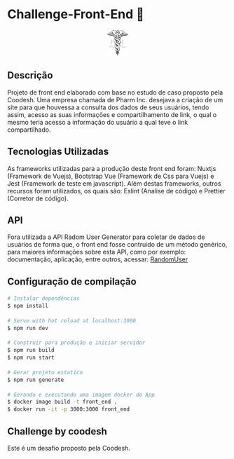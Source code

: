 # Challenge-Front-End 🏅

<p align="center">
  <img alt="Logo Pharm Inc." src="./static/logo.png">
</p>

## Descrição
Projeto de front end elaborado com base no estudo de caso proposto pela Coodesh.
Uma empresa chamada de Pharm Inc. desejava a criação de um site para que houvessa a consulta dos dados de seus usuários, tendo assim, acesso as suas informações e compartilhamento de link, o qual o mesmo teria acesso a informação do usuário a qual teve o link compartilhado.

## Tecnologias Utilizadas
As frameworks utilizadas para a produção deste front end foram: Nuxtjs (Framework de Vuejs), Bootstrap Vue (Framework de Css para Vuejs) e Jest (Framework de teste em javascript).
Além destas frameworks, outros recursos foram utilizados, os quais são: Eslint (Analise de código) e Prettier (Corretor de código).

## API
Fora utilizada a API Radom User Generator para coletar de dados de usuários de forma que, o front end fosse contruido de um método genérico, para maiores informações sobre esta API, como por exemplo: documentação, aplicação, entre outros, acessar: [RandomUser](https://randomuser.me/documentation)

## Configuração de compilação

```bash
# Instalar dependências
$ npm install

# Serve with hot reload at localhost:3000
$ npm run dev

# Construir para produção e iniciar servidor
$ npm run build
$ npm run start

# Gerar projeto estatico
$ npm run generate

# Gerando e executando uma imagem docker do App
$ docker image build -t front_end .
$ docker run -it -p 3000:3000 front_end
```

## Challenge by coodesh
Este é um desafio proposto pela Coodesh.